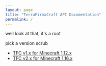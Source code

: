 ```yaml
---
layout: page
title: "TerraFirmaCraft API Documentation"
permalink: /
---
```


well look at that, it's a root

pick a version scrub

- [TFC v1.x for Minecraft 1.12.x](/Documentation/1.12.x/)
- [TFC v2.x for Minecraft 1.16.x](/Documentation/1.16.x/)
